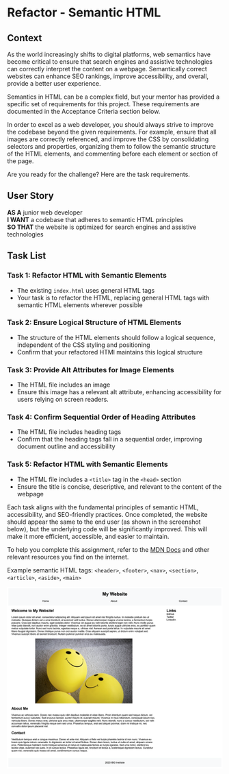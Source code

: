 # Refactor - Semantic HTML

## Context
As the world increasingly shifts to digital platforms, web semantics have become critical to ensure that search engines and assistive technologies can correctly interpret the content on a webpage. Semantically correct websites can enhance SEO rankings, improve accessibility, and overall, provide a better user experience.

Semantics in HTML can be a complex field, but your mentor has provided a specific set of requirements for this project. These requirements are documented in the Acceptance Criteria section below.

In order to excel as a web developer, you should always strive to improve the codebase beyond the given requirements. For example, ensure that all images are correctly referenced, and improve the CSS by consolidating selectors and properties, organizing them to follow the semantic structure of the HTML elements, and commenting before each element or section of the page.

Are you ready for the challenge? Here are the task requirements.

## User Story
**AS A** junior web developer<br/>
**I WANT** a codebase that adheres to semantic HTML principles<br/>
**SO THAT** the website is optimized for search engines and assistive technologies<br/>


## Task List
### Task 1: Refactor HTML with Semantic Elements
- The existing `index.html` uses general HTML tags
- Your task is to refactor the HTML, replacing general HTML tags with semantic HTML elements wherever possible

### Task 2: Ensure Logical Structure of HTML Elements
- The structure of the HTML elements should follow a logical sequence, independent of the CSS styling and positioning
- Confirm that your refactored HTMl maintains this logical structure

### Task 3: Provide Alt Attributes for Image Elements
- The HTML file includes an image
- Ensure this image has a relevant alt attribute, enhancing accessibility for users relying on screen readers.

### Task 4: Confirm Sequential Order of Heading Attributes
- The HTML file includes heading tags
- Confirm that the heading tags fall in a sequential order, improving document outline and accessibility

### Task 5: Refactor HTML with Semantic Elements
- The HTML file includes a `<title>` tag in the `<head>` section
- Ensure the title is concise, descriptive, and relevant to the content of the webpage



Each task aligns with the fundamental principles of semantic HTML, accessibility, and SEO-friendly practices. Once completed, the website should appear the same to the end user (as shown in the screenshot below), but the underlying code will be significantly improved. This will make it more efficient, accessible, and easier to maintain.

To help you complete this assignment, refer to the [MDN Docs](https://developer.mozilla.org/en-US/docs/Glossary/Semantics#semantics_in_html) and other relevant resources you find on the internet.

Example semantic HTML tags: `<header>`, `<footer>`, `<nav>`, `<section>`, `<article>`, `<aside>`, `<main>` 

![website](./assets/site-example.png)


